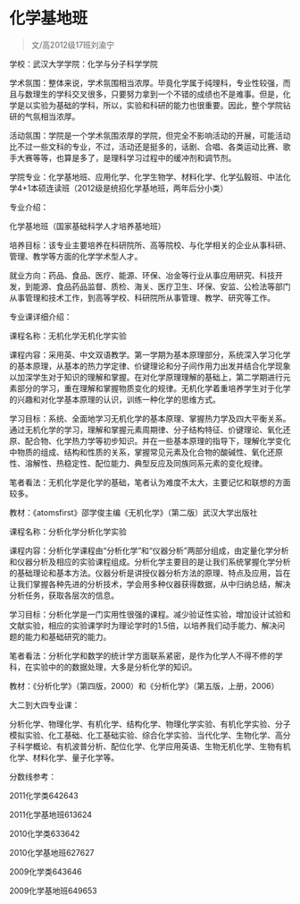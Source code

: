 
# 化学基地班  

> 文/高2012级17班刘渝宁  



学校：武汉大学学院：化学与分子科学学院



学术氛围：整体来说，学术氛围相当浓厚。毕竟化学属于纯理科，专业性较强，而且与数理生的学科交叉很多，只要努力拿到一个不错的成绩也不是难事。但是，化学是以实验为基础的学科，所以，实验和科研的能力也很重要。因此，整个学院钻研的气氛相当浓厚。

活动氛围：学院是一个学术氛围浓厚的学院，但完全不影响活动的开展，可能活动比不过一些文科的专业，不过，活动还是挺多的，话剧、合唱、各类运动比赛、歌手大赛等等，也算是多了，是理科学习过程中的缓冲剂和调节剂。

学院专业：化学基地班、应用化学、化学生物学、材料化学、化学弘毅班、中法化学4+1本硕连读班（2012级是统招化学基地班，两年后分小类）



专业介绍：

化学基地班（国家基础科学人才培养基地班）

培养目标：该专业主要培养在科研院所、高等院校、与化学相关的企业从事科研、管理、教学等方面的化学学术型人才。

就业方向：药品、食品、医疗、能源、环保、冶金等行业从事应用研究、科技开发，到能源、食品药品监督、质检、海关、医疗卫生、环保、安监、公检法等部门从事管理和技术工作，到高等学校、科研院所从事管理、教学、研究等工作。

专业课详细介绍：

课程名称：无机化学无机化学实验

课程内容：采用英、中文双语教学。第一学期为基本原理部分，系统深入学习化学的基本原理，从基本的热力学定律、价键理论和分子间作用力出发并结合化学现象以加深学生对于知识的理解和掌握。在对化学原理理解的基础上，第二学期进行元素部分的学习，重在理解和掌握物质变化的规律。无机化学着重培养学生对于化学的兴趣和对化学基本原理的认识，训练一种化学的思维方式。

学习目标：系统、全面地学习无机化学的基本原理、掌握热力学及四大平衡关系。通过无机化学的学习，理解和掌握元素周期律、分子结构特征、价键理论、氧化还原、配合物、化学热力学等初步知识。并在一些基本原理的指导下，理解化学变化中物质的组成、结构和性质的关系，掌握常见元素及化合物的酸碱性、氧化还原性、溶解性、热稳定性、配位能力、典型反应及同族同系元素的变化规律。

笔者看法：无机化学是化学的基础，笔者认为难度不太大，主要记忆和联想的方面较多。

教材：《atomsfirst》邵学俊主编《无机化学》（第二版）武汉大学出版社

课程名称：分析化学分析化学实验

课程内容：分析化学课程由“分析化学”和“仪器分析”两部分组成，由定量化学分析和仪器分析及相应的实验课程组成。分析化学主要目的是让我们系统掌握化学分析的基础理论和基本方法。仪器分析是讲授仪器分析方法的原理、特点及应用，旨在让我们掌握各种先进的分析技术，学会用多种仪器获得数据，从中归纳总结，解决分析任务，获取各层次的信息。

学习目标：分析化学是一门实用性很强的课程。减少验证性实验，增加设计试验和文献实验，相应的实验课学时为理论学时的1.5倍，以培养我们动手能力、解决问题的能力和基础研究的能力。

笔者看法：分析化学和数学的统计学方面联系紧密，是作为化学人不得不修的学科，在实验中的的数据处理，大多是分析化学的知识。

教材：《分析化学》（第四版，2000）和《分析化学》（第五版，上册，2006）

大二到大四专业课：

分析化学、物理化学、有机化学、结构化学、物理化学实验、有机化学实验、分子模拟实验、化工基础、化工基础实验、综合化学实验、当代化学、生物化学、高分子科学概论、有机波普分析、配位化学、化学应用英语、生物无机化学、生物有机化学、材料化学、量子化学等。

分数线参考：



2011化学类642643

2011化学基地班613624

2010化学类633642

2010化学基地班627627

2009化学类643646

2009化学基地班649653


